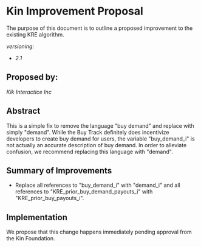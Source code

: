 # Kin Improvement Proposal
The purpose of this document is to outline a proposed improvement to the existing KRE algorithm. 

*versioning:*
- *2.1*

## Proposed by:
*Kik Interactice Inc*

## Abstract
This is a simple fix to remove the language "buy demand" and replace with simply "demand".
While the Buy Track definitely does incentivize developers to create buy demand for users, the variable "buy_demand_i" is not actually an accurate description of buy demand. In order to alleviate confusion, we recommend replacing this language with "demand".

## Summary of Improvements
- Replace all references to "buy_demand_i" with "demand_i" and all references to "KRE_prior_buy_demand_payouts_i" with "KRE_prior_buy_payouts_i".

## Implementation
We propose that this change happens immediately pending approval from the Kin Foundation.
